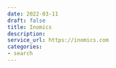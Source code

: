 ```yaml
---
date: 2022-03-11
draft: false
title: Inomics
description:
service_url: https://inomics.com
categories:
- search
---
```



